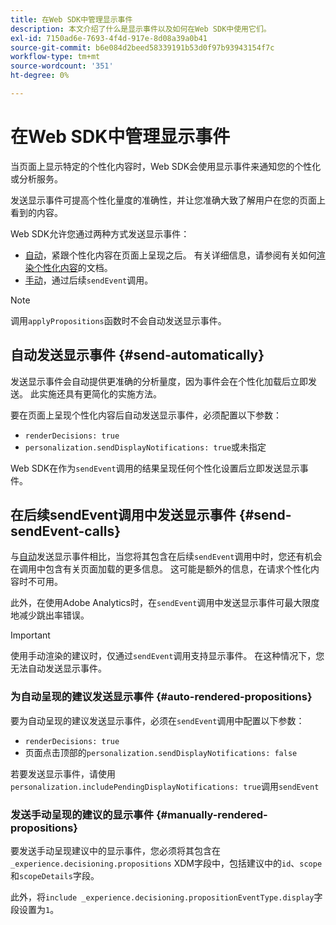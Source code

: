 ```yaml
---
title: 在Web SDK中管理显示事件
description: 本文介绍了什么是显示事件以及如何在Web SDK中使用它们。
exl-id: 7150ad6e-7693-4f4d-917e-8d08a39a0b41
source-git-commit: b6e084d2beed58339191b53d0f97b93943154f7c
workflow-type: tm+mt
source-wordcount: '351'
ht-degree: 0%

---
```


# 在Web SDK中管理显示事件

当页面上显示特定的个性化内容时，Web SDK会使用显示事件来通知您的个性化或分析服务。

发送显示事件可提高个性化量度的准确性，并让您准确大致了解用户在您的页面上看到的内容。

Web SDK允许您通过两种方式发送显示事件：

* [自动](#send-automatically)，紧跟个性化内容在页面上呈现之后。 有关详细信息，请参阅有关如何[渲染个性化内容](rendering-personalization-content.md)的文档。
* [手动](#send-sendEvent-calls)，通过后续`sendEvent`调用。

>[!NOTE]
>
>调用`applyPropositions`函数时不会自动发送显示事件。

## 自动发送显示事件 {#send-automatically}

发送显示事件会自动提供更准确的分析量度，因为事件会在个性化加载后立即发送。 此实施还具有更简化的实施方法。

要在页面上呈现个性化内容后自动发送显示事件，必须配置以下参数：

* `renderDecisions: true`
* `personalization.sendDisplayNotifications: true`或未指定

Web SDK在作为`sendEvent`调用的结果呈现任何个性化设置后立即发送显示事件。

## 在后续sendEvent调用中发送显示事件 {#send-sendEvent-calls}

与[自动](#send-automatically)发送显示事件相比，当您将其包含在后续`sendEvent`调用中时，您还有机会在调用中包含有关页面加载的更多信息。 这可能是额外的信息，在请求个性化内容时不可用。

此外，在使用Adobe Analytics时，在`sendEvent`调用中发送显示事件可最大限度地减少跳出率错误。

>[!IMPORTANT]
>
>使用手动渲染的建议时，仅通过`sendEvent`调用支持显示事件。 在这种情况下，您无法自动发送显示事件。

### 为自动呈现的建议发送显示事件 {#auto-rendered-propositions}

要为自动呈现的建议发送显示事件，必须在`sendEvent`调用中配置以下参数：

* `renderDecisions: true`
* 页面点击顶部的`personalization.sendDisplayNotifications: false`

若要发送显示事件，请使用`personalization.includePendingDisplayNotifications: true`调用`sendEvent`

### 发送手动呈现的建议的显示事件 {#manually-rendered-propositions}

要发送手动呈现建议中的显示事件，您必须将其包含在`_experience.decisioning.propositions` XDM字段中，包括建议中的`id`、`scope`和`scopeDetails`字段。

此外，将`include _experience.decisioning.propositionEventType.display`字段设置为`1`。
